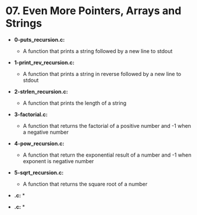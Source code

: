 # 07. Even More Pointers, Arrays and Strings

* **0-puts_recursion.c:**
    * A function that prints a string followed by a new line to stdout

* **1-print_rev_recursion.c:**
    * A function that prints a string in reverse followed by a new line to stdout

* **2-strlen_recursion.c:**
    * A function that prints the length of a string

* **3-factorial.c:**
    * A function that returns the factorial of a positive number and -1 when a negative number

* **4-pow_recursion.c:**
    * A function that return the exponential result of a number and -1 when exponent is negative number

* **5-sqrt_recursion.c:**
    * A function that returns the square root of a number

* **.c:**
    * 

* **.c:**
    * 
